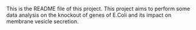 This is the README file of this project. 
This project aims to perform some data analysis on the knockout of genes 
of E.Coli and its impact on membrane vesicle secretion.
